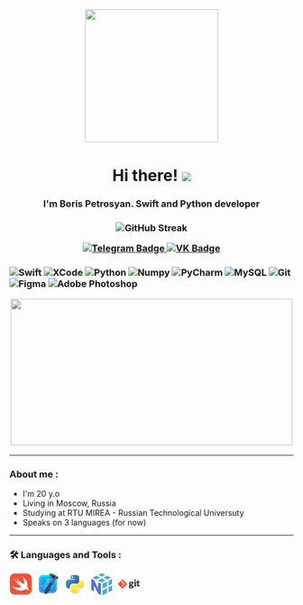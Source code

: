<div id="header" align="center">
 <img src="https://i.pinimg.com/originals/78/5b/8f/785b8fd1e06360016a0ad714737b6dac.png" height="236" width="236"/>
 <h1>
  Hi there!
  <img src="https://media.giphy.com/media/hvRJCLFzcasrR4ia7z/giphy.gif" width="30px"/>
</h1>
 
</div>

<div id="badges" align="center">
 <h3>
  I'm Boris Petrosyan. Swift and Python developer
 <h3> 
  
  
![GitHub Streak](https://streak-stats.demolab.com?user=Xljkb&theme=neon&hide_border=true&date_format=j%20M%5B%20Y%5D&mode=weekly)
  
  
  <a href="https://t.me/boringbor">
   <img src="https://img.shields.io/badge/Telegram-blue?style=for-the-badge&logo=telegram&logoColor=white" alt="Telegram Badge"/>
  </a>
  <a href="https://vk.com/jborr">
   <img src="https://img.shields.io/badge/VK-blue?style=for-the-badge&logo=vk&logoColor=white" alt="VK Badge"/>
  </a>
</div>

### ![Swift](https://img.shields.io/badge/SWIFT-white?style=for-the-badge&logo=swift&logoColor=red) ![XCode](https://img.shields.io/badge/XCode-282828?style=for-the-badge&logo=xcode&logoColor=59A6F0) ![Python](https://img.shields.io/badge/python-3670A0?style=for-the-badge&logo=python&logoColor=ffdd54) ![Numpy](https://img.shields.io/badge/numpy-white?style=for-the-badge&logo=numpy&logoColor=4CABCF) ![PyCharm](https://img.shields.io/badge/pycharm-7FEA83?style=for-the-badge&logo=pycharm&logoColor=282828) ![MySQL](https://img.shields.io/badge/mysql-white?style=for-the-badge&logo=mysql&logoColor=black) ![Git](https://img.shields.io/badge/git-white?style=for-the-badge&logo=git&logoColor=red) ![Figma](https://img.shields.io/badge/Figma-red?style=for-the-badge&logo=figma&logoColor=white) ![Adobe Photoshop](https://img.shields.io/badge/photoshop-001E36?style=for-the-badge&logo=adobephotoshop&logoColor=30A8FF)
  
<div align="center">
 <img src="https://media.giphy.com/media/bzoD9WOiU1wAg/giphy.gif" width="500" height="260"/>
</div>
  
---

### About me :
- I'm 20 y.o
- Living in Moscow, Russia
- Studying at RTU MIREA - Russian Technological Universuty
- Speaks on 3 languages (for now)
  
---

### :hammer_and_wrench: Languages and Tools :

<div>
  <img src="https://github.com/devicons/devicon/blob/master/icons/swift/swift-original.svg" title="Swift" alt="Swift" width="40" height="40"/>&nbsp;
  <img src="https://github.com/devicons/devicon/blob/master/icons/xcode/xcode-original.svg" title="XCode" alt="XCode" width="40" height="40"/>&nbsp;
  <img src="https://github.com/devicons/devicon/blob/master/icons/python/python-original.svg" title="Numpy" alt="Numpy" width="40" height="40"/>&nbsp;
  <img src="https://github.com/devicons/devicon/blob/master/icons/numpy/numpy-original.svg" title="Numpy" alt="Numpy" width="40" height="40"/>&nbsp;
  <img src="https://github.com/devicons/devicon/blob/master/icons/git/git-original-wordmark.svg" title="Git" **alt="Git" width="40" height="40"/>
</div>
